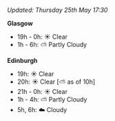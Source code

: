 *Updated: Thursday 25th May 17:30*

**Glasgow**

* 19h - 0h: :sunny: Clear
* 1h - 6h: :partly_sunny: Partly Cloudy

**Edinburgh**

* 19h: :sunny: Clear
* 20h: :sunny: Clear [:partly_sunny: as of 10h]
* 21h - 0h: :sunny: Clear
* 1h - 4h: :partly_sunny: Partly Cloudy
* 5h, 6h: :cloud: Cloudy
